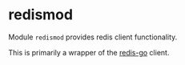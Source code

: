 # redismod

Module `redismod` provides redis client functionality.

This is primarily a wrapper of the [redis-go](https://github.com/redis/go-redis) client.